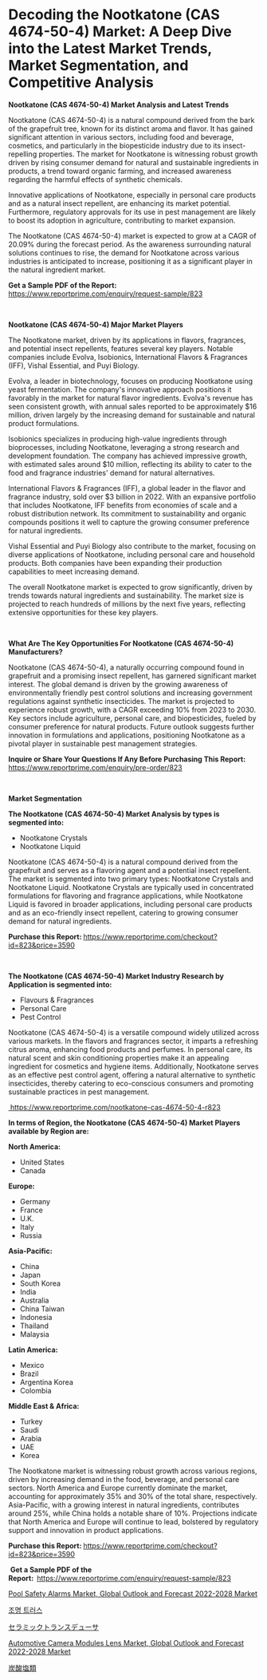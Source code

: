 <p><h1>Decoding the Nootkatone (CAS 4674-50-4) Market: A Deep Dive into the Latest Market Trends, Market Segmentation, and Competitive Analysis</h1></p><p><strong>Nootkatone (CAS 4674-50-4) Market Analysis and Latest Trends</strong></p>
<p><p>Nootkatone (CAS 4674-50-4) is a natural compound derived from the bark of the grapefruit tree, known for its distinct aroma and flavor. It has gained significant attention in various sectors, including food and beverage, cosmetics, and particularly in the biopesticide industry due to its insect-repelling properties. The market for Nootkatone is witnessing robust growth driven by rising consumer demand for natural and sustainable ingredients in products, a trend toward organic farming, and increased awareness regarding the harmful effects of synthetic chemicals.</p><p>Innovative applications of Nootkatone, especially in personal care products and as a natural insect repellent, are enhancing its market potential. Furthermore, regulatory approvals for its use in pest management are likely to boost its adoption in agriculture, contributing to market expansion.</p><p>The Nootkatone (CAS 4674-50-4) market is expected to grow at a CAGR of 20.09% during the forecast period. As the awareness surrounding natural solutions continues to rise, the demand for Nootkatone across various industries is anticipated to increase, positioning it as a significant player in the natural ingredient market.</p></p>
<p><strong>Get a Sample PDF of the Report:&nbsp;</strong> <a href="https://www.reportprime.com/enquiry/request-sample/823">https://www.reportprime.com/enquiry/request-sample/823</a></p>
<p>&nbsp;</p>
<p><strong>Nootkatone (CAS 4674-50-4) Major Market Players</strong></p>
<p><p>The Nootkatone market, driven by its applications in flavors, fragrances, and potential insect repellents, features several key players. Notable companies include Evolva, Isobionics, International Flavors & Fragrances (IFF), Vishal Essential, and Puyi Biology.</p><p>Evolva, a leader in biotechnology, focuses on producing Nootkatone using yeast fermentation. The company's innovative approach positions it favorably in the market for natural flavor ingredients. Evolva's revenue has seen consistent growth, with annual sales reported to be approximately $16 million, driven largely by the increasing demand for sustainable and natural product formulations.</p><p>Isobionics specializes in producing high-value ingredients through bioprocesses, including Nootkatone, leveraging a strong research and development foundation. The company has achieved impressive growth, with estimated sales around $10 million, reflecting its ability to cater to the food and fragrance industries' demand for natural alternatives.</p><p>International Flavors & Fragrances (IFF), a global leader in the flavor and fragrance industry, sold over $3 billion in 2022. With an expansive portfolio that includes Nootkatone, IFF benefits from economies of scale and a robust distribution network. Its commitment to sustainability and organic compounds positions it well to capture the growing consumer preference for natural ingredients.</p><p>Vishal Essential and Puyi Biology also contribute to the market, focusing on diverse applications of Nootkatone, including personal care and household products. Both companies have been expanding their production capabilities to meet increasing demand.</p><p>The overall Nootkatone market is expected to grow significantly, driven by trends towards natural ingredients and sustainability. The market size is projected to reach hundreds of millions by the next five years, reflecting extensive opportunities for these key players.</p></p>
<p>&nbsp;</p>
<p><strong>What Are The Key Opportunities For Nootkatone (CAS 4674-50-4) Manufacturers?</strong></p>
<p><p>Nootkatone (CAS 4674-50-4), a naturally occurring compound found in grapefruit and a promising insect repellent, has garnered significant market interest. The global demand is driven by the growing awareness of environmentally friendly pest control solutions and increasing government regulations against synthetic insecticides. The market is projected to experience robust growth, with a CAGR exceeding 10% from 2023 to 2030. Key sectors include agriculture, personal care, and biopesticides, fueled by consumer preference for natural products. Future outlook suggests further innovation in formulations and applications, positioning Nootkatone as a pivotal player in sustainable pest management strategies.</p></p>
<p><strong>Inquire or Share Your Questions If Any Before Purchasing This Report:</strong> <a href="https://www.reportprime.com/enquiry/pre-order/823">https://www.reportprime.com/enquiry/pre-order/823</a></p>
<p>&nbsp;</p>
<p><strong>Market Segmentation</strong></p>
<p><strong>The Nootkatone (CAS 4674-50-4) Market Analysis by types is segmented into:</strong></p>
<p><ul><li>Nootkatone Crystals</li><li>Nootkatone Liquid</li></ul></p>
<p><p>Nootkatone (CAS 4674-50-4) is a natural compound derived from the grapefruit and serves as a flavoring agent and a potential insect repellent. The market is segmented into two primary types: Nootkatone Crystals and Nootkatone Liquid. Nootkatone Crystals are typically used in concentrated formulations for flavoring and fragrance applications, while Nootkatone Liquid is favored in broader applications, including personal care products and as an eco-friendly insect repellent, catering to growing consumer demand for natural ingredients.</p></p>
<p><strong>Purchase this Report:&nbsp;</strong><a href="https://www.reportprime.com/checkout?id=823&price=3590">https://www.reportprime.com/checkout?id=823&price=3590</a></p>
<p>&nbsp;</p>
<p><strong>The Nootkatone (CAS 4674-50-4) Market Industry Research by Application is segmented into:</strong></p>
<p><ul><li>Flavours & Fragrances</li><li>Personal Care</li><li>Pest Control</li></ul></p>
<p><p>Nootkatone (CAS 4674-50-4) is a versatile compound widely utilized across various markets. In the flavors and fragrances sector, it imparts a refreshing citrus aroma, enhancing food products and perfumes. In personal care, its natural scent and skin conditioning properties make it an appealing ingredient for cosmetics and hygiene items. Additionally, Nootkatone serves as an effective pest control agent, offering a natural alternative to synthetic insecticides, thereby catering to eco-conscious consumers and promoting sustainable practices in pest management.</p></p>
<p><a href="https://www.reportprime.com/nootkatone-cas-4674-50-4-r823">&nbsp;https://www.reportprime.com/nootkatone-cas-4674-50-4-r823</a></p>
<p><strong>In terms of Region, the Nootkatone (CAS 4674-50-4) Market Players available by Region are:</strong></p>
<p>
    <p> <strong> North America: </strong>
        <ul>
            <li>United States</li>
            <li>Canada</li>
        </ul>
        </p> 
    <p> <strong> Europe: </strong>
        <ul>
            <li>Germany</li>
            <li>France</li>
            <li>U.K.</li>
            <li>Italy</li>
            <li>Russia</li>
        </ul>
        </p> 
    <p> <strong> Asia-Pacific: </strong>
        <ul>
            <li>China</li>
            <li>Japan</li>
            <li>South Korea</li>
            <li>India</li>
            <li>Australia</li>
            <li>China Taiwan</li>
            <li>Indonesia</li>
            <li>Thailand</li>
            <li>Malaysia</li>
        </ul>
        </p> 
    <p> <strong> Latin America: </strong>
        <ul>
            <li>Mexico</li>
            <li>Brazil</li>
            <li>Argentina Korea</li>
            <li>Colombia</li>
        </ul>
        </p> 
    <p> <strong> Middle East & Africa: </strong>
        <ul>
            <li>Turkey</li>
            <li>Saudi</li>
            <li>Arabia</li>
            <li>UAE</li>
            <li>Korea</li>
        </ul>
    </p>
    </p>
<p><p>The Nootkatone market is witnessing robust growth across various regions, driven by increasing demand in the food, beverage, and personal care sectors. North America and Europe currently dominate the market, accounting for approximately 35% and 30% of the total share, respectively. Asia-Pacific, with a growing interest in natural ingredients, contributes around 25%, while China holds a notable share of 10%. Projections indicate that North America and Europe will continue to lead, bolstered by regulatory support and innovation in product applications.</p></p>
<p><strong>Purchase this Report: </strong><a href="https://www.reportprime.com/checkout?id=823&price=3590">https://www.reportprime.com/checkout?id=823&price=3590</a></p>
<p>&nbsp;<strong>Get a Sample PDF of the Report:&nbsp;&nbsp;</strong><a href="https://www.reportprime.com/enquiry/request-sample/823">https://www.reportprime.com/enquiry/request-sample/823</a></p>
<p><strong></strong></p>
<p><p><a href="https://www.linkedin.com/pulse/market-trends-global-pool-safety-alarms-outlook-forecast-svtxe?trackingId=nYGwRAlNS52ET5p1MUFTfw%3D%3D">Pool Safety Alarms Market, Global Outlook and Forecast 2022-2028 Market</a></p><p><a href="https://medium.com/@addiehirthe50/%EC%A1%B0%EB%AA%85-%ED%8A%B8%EB%9F%AC%EC%8A%A4-%EC%8B%9C%EC%9E%A5%EC%9D%98-%EC%A3%BC%EC%9A%94-%EC%9A%94%EC%9D%B8-%EB%B6%84%EC%84%9D-2024%EB%85%84%EB%B6%80%ED%84%B0-2031%EB%85%84%EA%B9%8C%EC%A7%80%EC%9D%98-%EC%8B%9C%EC%9E%A5-%EB%8F%99%ED%96%A5-%EB%B0%8F-%EB%AF%B8%EB%9E%98-%EC%A0%84%EB%A7%9D-0466465accc2">조명 트러스</a></p><p><a href="https://medium.com/@leigh4852023/%E3%82%B0%E3%83%AD%E3%83%BC%E3%83%90%E3%83%AB%E3%82%BB%E3%83%A9%E3%83%9F%E3%83%83%E3%82%AF%E3%83%88%E3%83%A9%E3%83%B3%E3%82%B9%E3%83%87%E3%83%A5%E3%83%BC%E3%82%B5%E3%83%BC%E5%B8%82%E5%A0%B4%E3%81%AB%E9%96%A2%E3%81%99%E3%82%8B%E6%88%A6%E7%95%A5%E7%9A%84%E5%B8%82%E5%A0%B4%E6%B4%9E%E5%AF%9F-2024-2031-8f345ef3e304">セラミックトランスデューサ</a></p><p><a href="https://www.linkedin.com/pulse/automotive-camera-modules-lens-market-global-outlook-forecast-qngoe?trackingId=XMnxq0%2B5RSmxBgvbRBOEKA%3D%3D">Automotive Camera Modules Lens Market, Global Outlook and Forecast 2022-2028 Market</a></p><p><a href="https://medium.com/@mariek11927/%E7%82%AD%E9%85%B8%E5%A1%A9%E5%B8%82%E5%A0%B4%E3%81%AE%E5%B1%95%E6%9C%9B-%E5%AE%8C%E5%85%A8%E3%81%AA%E7%94%A3%E6%A5%AD%E5%88%86%E6%9E%90-2024%E5%B9%B4%E3%81%8B%E3%82%892031%E5%B9%B4%E3%81%BE%E3%81%A7-90c48e00fc5d">炭酸塩類</a></p></p>